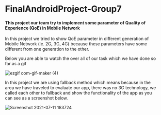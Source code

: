 # FinalAndroidProject-Group7

#### This project our team try to implement some parameter of Quality of Experience (QoE) in Mobile Network  

In this project we tried to show QoE parameter in different generation of Mobile Network (ie. 2G, 3G, 4G) because these parameters have some different from one generation to the other.

Below you are able to watch the over all of our task which we have done so far as a gif

![ezgif com-gif-maker (4)](https://user-images.githubusercontent.com/34958803/125198158-01d9c780-e276-11eb-8efd-d9c63d8ae799.gif)

In this project we are using fallback method which means because in the area we have traveled to evaluate our app, there was no 3G technology, we called each other to fallback and show the functionality of the app as you can see as a screenshot below.

![Screenshot 2021-07-11 183724](https://user-images.githubusercontent.com/34958803/125198447-22565180-e277-11eb-9037-1e5b18fc42d0.jpg)

